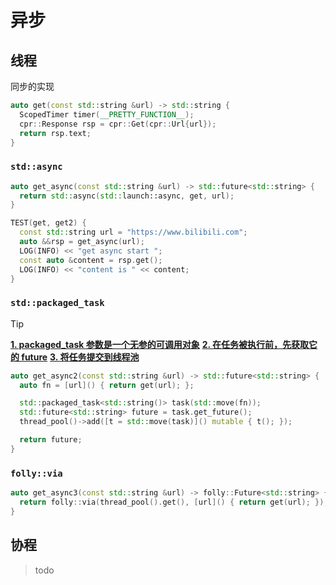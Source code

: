 # 异步

## 线程

同步的实现

```C++
auto get(const std::string &url) -> std::string {
  ScopedTimer timer(__PRETTY_FUNCTION__);
  cpr::Response rsp = cpr::Get(cpr::Url{url});
  return rsp.text;
}
```

### `std::async`

```C++
auto get_async(const std::string &url) -> std::future<std::string> {
  return std::async(std::launch::async, get, url);
}

TEST(get, get2) {
  const std::string url = "https://www.bilibili.com";
  auto &&rsp = get_async(url);
  LOG(INFO) << "get async start ";
  const auto &content = rsp.get();
  LOG(INFO) << "content is " << content;
}
```

### `std::packaged_task`

> [!Tip]
> <ins>**1. packaged_task 参数是一个无参的可调用对象**</ins>
> <ins>**2. 在任务被执行前，先获取它的 future**</ins>
> <ins>**3. 将任务提交到线程池**</ins>

```c++
auto get_async2(const std::string &url) -> std::future<std::string> {
  auto fn = [url]() { return get(url); };

  std::packaged_task<std::string()> task(std::move(fn));
  std::future<std::string> future = task.get_future();
  thread_pool()->add([t = std::move(task)]() mutable { t(); });

  return future;
}
```

### `folly::via`

```C++
auto get_async3(const std::string &url) -> folly::Future<std::string> {
  return folly::via(thread_pool().get(), [url]() { return get(url); });
}
```

## 协程

> todo